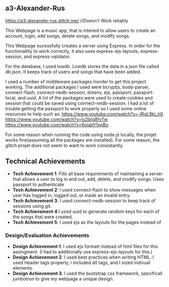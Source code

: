 

## a3-Alexander-Rus

https://a3-alexander-rus.glitch.me/ //Doesn't Work reliably

This Webpage is a music app, that is intened to allow users to create an account, login, add songs, delete songs, and modify songs. 

This Webpage sucessfully creates a server using Express. In order for the functionallity to work correctly, it also uses express-ejs-layouts, express-session, and express-validator.

For the database, I used lowdb. Lowdb stores the data in  a json file called db.json. It keeps track of users and songs that have been added.

I used a number of middleware packages inorder to get this project working. The additional packages I used were bcryptjs, body-parser, connect-flash, connect-nedb-session, dotenv, ejs, passport, passport-local, and uuid. A lot of the packages were used to create cookies and session that could be saved using connect-nedb-session. I had a lot of trouble getting the passport to work properly so I used some online resources to help such as:
https://www.youtube.com/watch?v=-lRgL9kj_h0
https://www.youtube.com/watch?v=Iu2bIg8fvTw
https://www.youtube.com/watch?v=6oiabY1xpBo

For some reason when running the code using node.js locally, the projet works fine(assuming all the packages are installed). For some reason, the glitch projet does not seem to want to work consistantly.

## Technical Achievements
- **Tech Achievement 1**: Fills all base requirements of maintaining a server that allows a user to log in and out, add, delete, and modify songs. Uses passport to authenticate
- **Tech Achievement 2**: I used connect-flash to show messages when user has logged in, logged out, or made an invalid entry.
- **Tech Achievement 3**: I used connect-nedb-session to keep track of sessions using git.
- **Tech Achievement 4**:I used uuid to generate random keys for each of the songs that were created.
- **Tech Achievement 5**: I used ejs as the layouts for the pages instead of 

### Design/Evaluation Achievements
- **Design Achievement 1**: I used ejs formatt instead of html files for this assingment. (I had to additionally use express-ejs-layouts for this.)
- **Design Achievement 2**: I used best practices when writing HTML. I used header tags properly, i included alt tags, and I sized indivual elements.
- **Design Achievement 3**: I used the bootstrap css framework, specificall jumbotron to give my webpage a unique design.

